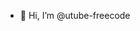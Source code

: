 - 👋 Hi, I’m @utube-freecode

<!---
utube-freecode/utube-freecode is a ✨ special ✨ repository because its `README.md` (this file) appears on your GitHub profile.
You can click the Preview link to take a look at your changes.
--->

